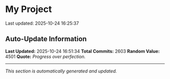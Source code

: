 # My Project


Last updated: 2025-10-24 16:25:37


















































































































































































































































































































































































































































































































































































































































































































































































































































































































































































































































































































































































































































































































































































































































































































































































































































































































































































































































































































































































































































































































































































































































































































































































































































































































































































































































































































































































































































































































































































































































































































## Auto-Update Information

**Last Updated:** 2025-10-24 16:51:34
**Total Commits:** 2603
**Random Value:** 4501
**Quote:** _Progress over perfection._

---
_This section is automatically generated and updated._